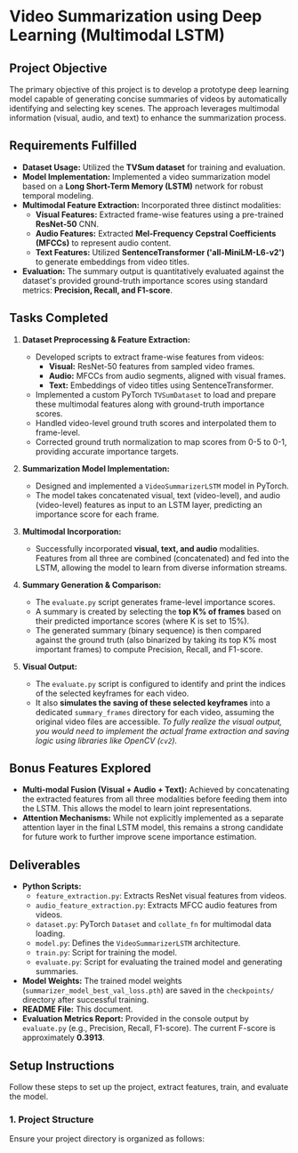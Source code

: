 # Video Summarization using Deep Learning (Multimodal LSTM)

## Project Objective

The primary objective of this project is to develop a prototype deep learning model capable of generating concise summaries of videos by automatically identifying and selecting key scenes. The approach leverages multimodal information (visual, audio, and text) to enhance the summarization process.

## Requirements Fulfilled

* **Dataset Usage:** Utilized the **TVSum dataset** for training and evaluation.
* **Model Implementation:** Implemented a video summarization model based on a **Long Short-Term Memory (LSTM)** network for robust temporal modeling.
* **Multimodal Feature Extraction:** Incorporated three distinct modalities:
    * **Visual Features:** Extracted frame-wise features using a pre-trained **ResNet-50** CNN.
    * **Audio Features:** Extracted **Mel-Frequency Cepstral Coefficients (MFCCs)** to represent audio content.
    * **Text Features:** Utilized **SentenceTransformer ('all-MiniLM-L6-v2')** to generate embeddings from video titles.
* **Evaluation:** The summary output is quantitatively evaluated against the dataset's provided ground-truth importance scores using standard metrics: **Precision, Recall, and F1-score**.

## Tasks Completed

1.  **Dataset Preprocessing & Feature Extraction:**
    * Developed scripts to extract frame-wise features from videos:
        * **Visual:** ResNet-50 features from sampled video frames.
        * **Audio:** MFCCs from audio segments, aligned with visual frames.
        * **Text:** Embeddings of video titles using SentenceTransformer.
    * Implemented a custom PyTorch `TVSumDataset` to load and prepare these multimodal features along with ground-truth importance scores.
    * Handled video-level ground truth scores and interpolated them to frame-level.
    * Corrected ground truth normalization to map scores from 0-5 to 0-1, providing accurate importance targets.

2.  **Summarization Model Implementation:**
    * Designed and implemented a `VideoSummarizerLSTM` model in PyTorch.
    * The model takes concatenated visual, text (video-level), and audio (video-level) features as input to an LSTM layer, predicting an importance score for each frame.

3.  **Multimodal Incorporation:**
    * Successfully incorporated **visual, text, and audio** modalities. Features from all three are combined (concatenated) and fed into the LSTM, allowing the model to learn from diverse information streams.

4.  **Summary Generation & Comparison:**
    * The `evaluate.py` script generates frame-level importance scores.
    * A summary is created by selecting the **top K% of frames** based on their predicted importance scores (where K is set to 15%).
    * The generated summary (binary sequence) is then compared against the ground truth (also binarized by taking its top K% most important frames) to compute Precision, Recall, and F1-score.

5.  **Visual Output:**
    * The `evaluate.py` script is configured to identify and print the indices of the selected keyframes for each video.
    * It also **simulates the saving of these selected keyframes** into a dedicated `summary_frames` directory for each video, assuming the original video files are accessible. *To fully realize the visual output, you would need to implement the actual frame extraction and saving logic using libraries like OpenCV (`cv2`).*

## Bonus Features Explored

* **Multi-modal Fusion (Visual + Audio + Text):** Achieved by concatenating the extracted features from all three modalities before feeding them into the LSTM. This allows the model to learn joint representations.
* **Attention Mechanisms:** While not explicitly implemented as a separate attention layer in the final LSTM model, this remains a strong candidate for future work to further improve scene importance estimation.

## Deliverables

* **Python Scripts:**
    * `feature_extraction.py`: Extracts ResNet visual features from videos.
    * `audio_feature_extraction.py`: Extracts MFCC audio features from videos.
    * `dataset.py`: PyTorch `Dataset` and `collate_fn` for multimodal data loading.
    * `model.py`: Defines the `VideoSummarizerLSTM` architecture.
    * `train.py`: Script for training the model.
    * `evaluate.py`: Script for evaluating the trained model and generating summaries.
* **Model Weights:** The trained model weights (`summarizer_model_best_val_loss.pth`) are saved in the `checkpoints/` directory after successful training.
* **README File:** This document.
* **Evaluation Metrics Report:** Provided in the console output by `evaluate.py` (e.g., Precision, Recall, F1-score). The current F-score is approximately **0.3913**.

## Setup Instructions

Follow these steps to set up the project, extract features, train, and evaluate the model.

### 1. Project Structure

Ensure your project directory is organized as follows:
